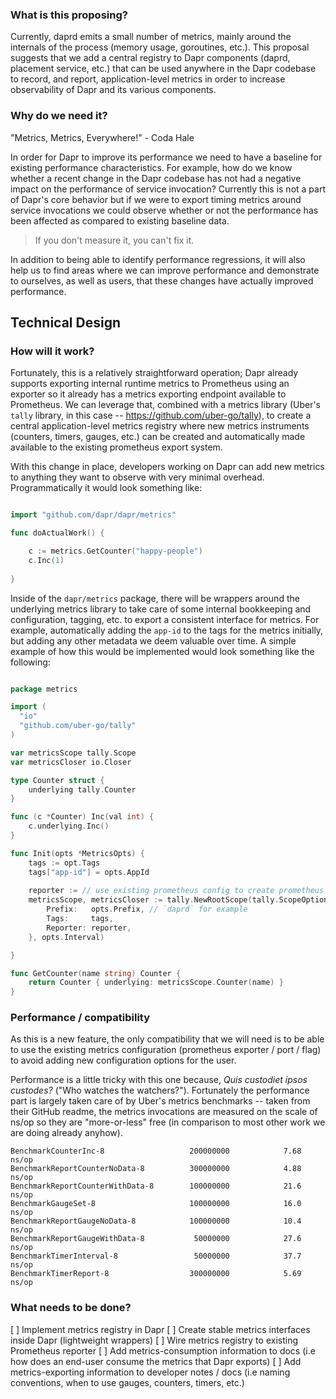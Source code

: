 ### What is this proposing?

Currently, daprd emits a small number of metrics, mainly around the internals of the process (memory usage, goroutines, etc.). This proposal suggests that we add a central registry to Dapr components (daprd, placement service, etc.) that can be used anywhere in the Dapr codebase to record, and report, application-level metrics in order to increase observability of Dapr and its various components.  

### Why do we need it?

"Metrics, Metrics, Everywhere!" - Coda Hale 

In order for Dapr to improve its performance we need to have a baseline for existing performance characteristics. For example, how do we know whether a recent change in the Dapr codebase has not had a negative impact on the performance of service invocation? Currently this is not a part of Dapr's core behavior but if we were to export timing metrics around service invocations we could observe whether or not the performance has been affected as compared to existing baseline data. 

> If you don't measure it, you can't fix it. 

In addition to being able to identify performance regressions, it will also help us to find areas where we can improve performance and demonstrate to ourselves, as well as users, that these changes have actually improved performance. 

## Technical Design

### How will it work?

Fortunately, this is a relatively straightforward operation; Dapr already supports exporting internal runtime metrics to Prometheus using an exporter so it already has a metrics exporting endpoint available to Prometheus. We can leverage that, combined with a metrics library (Uber's `tally` library, in this case -- https://github.com/uber-go/tally), to create a central application-level metrics registry where new metrics instruments (counters, timers, gauges, etc.) can be created and automatically made available to the existing prometheus export system. 

With this change in place, developers working on Dapr can add new metrics to anything they want to observe with very minimal overhead. Programmatically it would look something like:


```go

import "github.com/dapr/dapr/metrics"

func doActualWork() {

	c := metrics.GetCounter("happy-people")
	c.Inc(1)
	
}
```


Inside of the `dapr/metrics` package, there will be wrappers around the underlying metrics library to take care of some internal bookkeeping and configuration, tagging, etc. to export a consistent interface for metrics. For example, automatically adding the `app-id` to the tags for the metrics initially, but  adding any other metadata we deem valuable over time. A simple example of how this would be implemented would look something like the following: 

```go 

package metrics 

import (
  "io"
  "github.com/uber-go/tally"
)

var metricsScope tally.Scope
var metricsCloser io.Closer 

type Counter struct {
	underlying tally.Counter
}

func (c *Counter) Inc(val int) {
	c.underlying.Inc()
}

func Init(opts *MetricsOpts) {
	tags := opt.Tags
	tags["app-id"] = opts.AppId
	
	reporter := // use existing prometheus config to create prometheus reporter
	metricsScope, metricsCloser := tally.NewRootScope(tally.ScopeOptions{
		Prefix:   opts.Prefix, // `daprd` for example
		Tags:     tags,
		Reporter: reporter,
	}, opts.Interval)

}

func GetCounter(name string) Counter {
	return Counter { underlying: metricsScope.Counter(name) }
}
```

### Performance / compatibility 

As this is a new feature, the only compatibility that we will need is to be able to use the existing metrics configuration (prometheus exporter / port / flag) to avoid adding new configuration options for the user. 

Performance is a little tricky with this one because, _Quis custodiet ipsos custodes?_ ("Who watches the watchers?"). Fortunately the performance part is largely taken care of by Uber's metrics benchmarks -- taken from their GitHub readme, the metrics invocations are measured on the scale of ns/op so they are "more-or-less" free (in comparison to most other work we are doing already anyhow). 

```
BenchmarkCounterInc-8               	200000000	         7.68 ns/op
BenchmarkReportCounterNoData-8      	300000000	         4.88 ns/op
BenchmarkReportCounterWithData-8    	100000000	         21.6 ns/op
BenchmarkGaugeSet-8                 	100000000	         16.0 ns/op
BenchmarkReportGaugeNoData-8        	100000000	         10.4 ns/op
BenchmarkReportGaugeWithData-8        	 50000000	         27.6 ns/op
BenchmarkTimerInterval-8            	 50000000	         37.7 ns/op
BenchmarkTimerReport-8              	300000000	         5.69 ns/op
```


### What needs to be done?

[ ] Implement metrics registry in Dapr 
[ ] Create stable metrics interfaces inside Dapr (lightweight wrappers)
[ ] Wire metrics registry to existing Prometheus reporter
[ ] Add metrics-consumption information to docs (i.e how does an end-user consume the metrics that Dapr exports)
[ ] Add metrics-exporting information to developer notes / docs (i.e naming conventions, when to use gauges, counters, timers, etc.)
